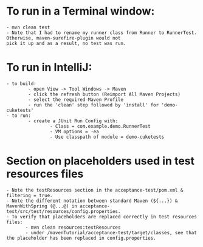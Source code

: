 # To run in a Terminal window:
    - mvn clean test
    - Note that I had to rename my runner class from Runner to RunnerTest. Otherwise, maven-surefire-plugin would not
    pick it up and as a result, no test was run.
                                
    
# To run in IntelliJ:
    - to build:
            - open View -> Tool Windows -> Maven 
            - click the refresh button (Reimport All Maven Projects)
            - select the required Maven Profile
            - run the 'clean' step followed by 'install' for 'demo-cuketests'
    - to run:
            - create a JUnit Run Config with:
                    - Class = com.example.demo.RunnerTest
                    - VM options = -ea
                    - Use classpath of module = demo-cuketests
        

# Section on placeholders used in test resources files
    - Note the testResources section in the acceptance-test/pom.xml & filtering = true.
    - Note the different notation between standard Maven (${...}) & MavenWithSpring (@...@) in acceptance-test/src/test/resources/config.properties.
    - To verify that placeholders are replaced correctly in test resources files:
           - mvn clean resources:testResources
           - under /mavenTutorial/acceptance-test/target/classes, see that the placeholder has been replaced in config.properties.
